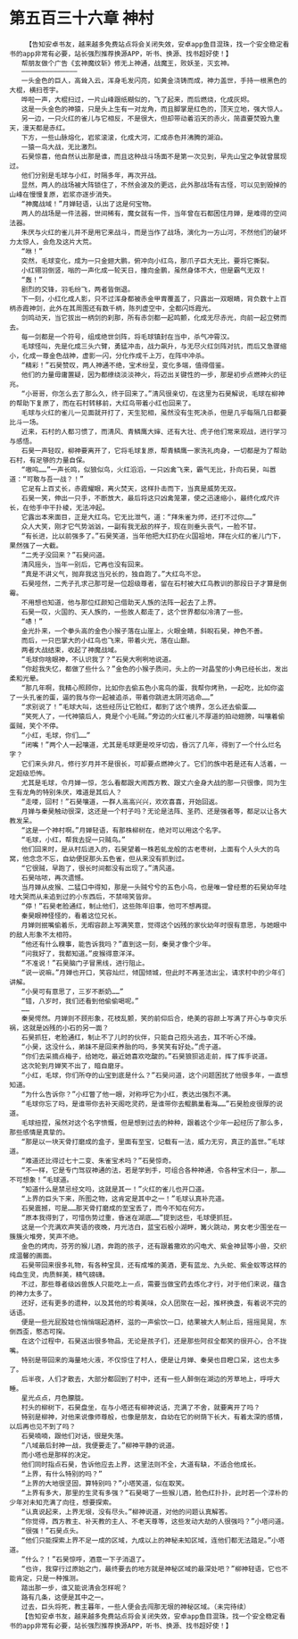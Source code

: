 # 第五百三十六章 神村
        【告知安卓书友，越来越多免费站点将会关闭失效，安卓app鱼目混珠，找一个安全稳定看书的app非常有必要，站长强烈推荐换源APP，听书、换源、找书超好使！】
       帮朋友做个广告《玄神魔纹斩》修无上神通，战魔王，败妖圣，灭玄神。
       ——————————————
       一头金色的巨人，高耸入云，浑身毛发闪亮，如黄金浇铸而成，神力盖世，手持一根黑色的大棍，横扫苍宇。
       哗啦一声，大棍扫过，一片山峰跟纸糊似的，飞了起来，而后燃烧，化成灰烬。
       这是一头金色的神猿，只是头上生有一对龙角，而且脚掌是红色的，顶天立地，强大惊人。
       另一边，一只火红的雀儿与它相反，不是很大，但却带动着滔天的赤火，简直要焚毁九重天，漫天都是赤红。
       下方，一些山脉熔化，岩浆滚滚，化成大河，汇成赤色并沸腾的湖泊。
       一猿一鸟大战，无比激烈。
       石昊惊喜，他自然认出那是谁，而且这种战斗场面不是第一次见到，早先山宝之争就曾展现过。
       他们分别是毛球与小红，时隔多年，再次开战。
       显然，两人的战场被大阵锁住了，不然会波及的更远，此外那战场有古怪，可以见到毁掉的山峰在慢慢复原，岩浆亦逐步消失。
       “神魔战域！”月婵轻语，认出了这是何宝物。
       两人的战场是一件法器，世间稀有，魔女就有一件，当年曾在石都困住月婵，是难得的空间法器。
       朱厌与火红的雀儿并不是用它来战斗，而是当作了战场，演化为一方山河，不然他们的破坏力太惊人，会危及这片大荒。
       “咻！”
       突然，毛球变化，成为一只金翅大鹏，俯冲向小红鸟，那爪子巨大无比，要将它撕裂。
       小红翎羽倒竖，嗡的一声化成一轮天日，撞向金鹏，虽然身体不大，但是霸气无双！
       “轰！”
       剧烈的交锋，羽毛纷飞，两者皆倒退。
       下一刻，小红化成人影，只不过浑身都被赤金甲胄覆盖了，只露出一双眼睛，背负数十上百柄赤霞神剑，此外在其周围还有数千柄，陈列虚空中，全都闪烁霞光。
       剑鸣动天，当它拔出一柄剑的刹那，所有赤剑都一起鸣颤，化成无尽赤光，向前一起立劈而去。
       每一剑都是一个符号，组成绝世剑阵，将毛球镇封在当中，杀气冲霄汉。
       毛球怪叫，先是化成三头六臂，勇猛冲击，战力飙升，与无尽火红剑阵对抗，而后又急骤缩小，化成一尊金色战神，虚影一闪，分化作成千上万，在阵中冲杀。
       “精彩！”石昊赞叹，两人神通不绝，宝术纷呈，变化多端，值得借鉴。
       他们的力量毋庸置疑，因为都缭绕淡淡神火，将迈出关键性的一步，那是初步点燃神火的征兆。
       “小哥哥，你怎么去了那么久，终于回来了。”清风很亲切，在这里为石昊解说，毛球在柳神的帮助下复原了，而在石村转移前，大红鸟带着小红也回来了。
       毛球与火红的雀儿一见面就开打了，天生犯相，虽然没有生死决杀，但是几乎每隔几日都要比斗一场。
       近来，石村的人都习惯了，而清风、青鳞鹰大婶、还有大壮、虎子他们常来观战，进行学习与感悟。
       石昊一声轻叹，柳神要离开了，它将毛球复原，帮青鳞鹰一家洗礼肉身，一切都是为了帮助石村，有足够的力量自保。
       “嗷呜……”一声长鸣，似狼似鸟，火红滔滔，一只凶禽飞来，霸气无比，扑向石昊，叫嚣道：“可敢与吾一战？！”
       它足有上百丈长，赤霞耀眼，离火焚天，这样扑击而下，当真是威势无双。
       石昊一笑，伸出一只手，不断放大，最后将这只凶禽笼罩，使之迅速缩小，最终化成尺许长，在他手中干扑棱，无法冲起。
       它露出本来面目，正是大红鸟。它无比泄气，道：“拜朱雀为师，还打不过你……”
       众人大笑，刚才它气势汹汹，一副有我无敌的样子，现在则垂头丧气，一脸不甘。
       “有长进，比以前强多了。”石昊笑道，当年他把大红扔在火国祖地，拜在火红的雀儿门下，果然强了一大截。
       “二秃子没回来？”石昊问道。
       清风摇头，当年一别后，它再也没有回来。
       “真是不讲义气，抛弃我这当兄长的，独自跑了。”大红鸟不忿。
       石昊哑然，二秃子孔求己那可是一位超级尊者，留在石村被大红鸟教训的那段日子才算是倒霉。
       不用想也知道，他与那位红颜知己借助天人族的法阵一起去了上界。
       石昊一叹，火国的、天人族的，一些故人都走了，这个世界都似冷清了一些。
       “哧！”
       金光扑来，一个拳头高的金色小猴子落在山崖上，火眼金睛，斜睨石昊，神色不善。
       而后，一只巴掌大的小红鸟也飞来，带着火光，落在山巅。
       两者大战结束，收起了神魔战域。
       “毛球你啥眼神，不认识我了？”石昊大咧咧地说道。
       “你趁我失忆，都做了些什么？”金色的小猴子质问，头上的一对晶莹的小角已经长出，发出柔和光晕。
       “那几年啊，我精心照顾你，比如你去偷五色小鸾鸟的蛋，我帮你烤熟，一起吃，比如你盗了一头孔雀的蛋，逼的我与你一起被追杀，带着你跳进太阴河逃命……”
       “求别说了！”毛球大叫，这些经历让它脸红，都到了这个境界，怎么还去偷蛋……
       “笑死人了，一代神猿后人，竟是个小毛贼。”旁边的火红雀儿不厚道的拍动翅膀，叫嚷着偷蛋贼，笑个不停。
       “小红，毛球，你们……”
       “闭嘴！”两个人一起嚷道，尤其是毛球更是咬牙切齿，昏沉了几年，得到了一个什么烂名字？
       它们来头非凡，修行岁月并不是很长，可却要点燃神火了。它们的族中若是还有人活着，一定超级恐怖。
       尤其是毛球，令月婵一惊，怎么看都跟大闹西方教、跟丈六金身大战的那一只很像，同为生生有龙角的特别朱厌，难道是其后人？
       “走喽，回村！”石昊嚷道，一群人高高兴兴，欢欢喜喜，开始回返。
       月婵与秦昊触动很深，这还是一个村子吗？无论是法阵、圣药、还是强者等，都足以让各大教发呆。
       “这是一个神村啊。”月婵轻语，有那株柳树在，绝对可以用这个名字。
       “毛球，小红，帮我去捉一只贼鸟。”
       他们回来时，是从村后进入的，石昊望着一株若虬龙般的古老枣树，上面有个人头大的鸟窝，他念念不忘，自幼便捉那头五色雀，但从来没有抓到过。
       “它很贼，早跑了，很长时间都没有出现了。”清风道。
       石昊咕哝，再次遗憾。
       当月婵从皮猴、二猛口中得知，那是一头贼兮兮的五色小鸟，也是唯一曾经惹的石昊幼年哇哇大哭而从未追到过的小东西后，不禁啼笑皆非。
       “停！”石昊老脸通红，制止他们，这些陈年旧事，他可不想再提。
       秦昊眼神怪怪的，看着这位兄长。
       月婵则抿嘴偷着乐，无暇容颜上写满笑意，觉得这个凶残的家伙幼年时很有意思，与她眼中的敌人形象不太相符。
       “他还有什么糗事，能告诉我吗？”直到这一刻，秦昊才像个少年。
       “问我好了，我都知道。”皮猴得意洋洋。
       “不准说！”石昊脑门子冒黑线，进行阻止。
       “说一说嘛。”月婵也开口，笑容灿烂，倾国倾城，但此时不再圣洁出尘，请求村中的少年们讲解。
       “小昊可有意思了，三岁不断奶……”
       “错，八岁时，我们还看到他偷偷喝呢。”
       ……
       秦昊愕然。月婵则不顾形象，花枝乱颤，笑的前仰后合，绝美的容颜上写满了开心与幸灾乐祸，这就是凶残的小石的另一面？
       石昊抓狂，老脸通红，制止不了儿时的伙伴，只能自己抱头逃去，耳不听心不燥。
       “小昊，这没什么，弟妹不是回来养胎的吗，多笑笑有好处。”虎子道。
       “你们去采摘点梅子，给她吃，最近她喜欢吃酸的。”石昊狼狈逃走前，挥了挥手说道。
       这次轮到月婵笑不出了，暗自磨牙。
       “小红，毛球，你们所夺的山宝到底是什么？”石昊问道，这个问题困扰了他很多年，一直想知道。
       “为什么告诉你？”小红瞥了他一眼，对称呼它为小红，表达出强烈不满。
       “毛球你忘了吗，是谁带你去补天阁吃灵药，是谁带你去鲲鹏巢看海……”石昊脸皮很厚的说道。
       毛球扭捏，虽然对这个名字愤慨，但是想到过去的种种，跟着这个少年一起经历了那么多，那些感情是真挚的。
       “那是以一块天骨打磨成的盒子，里面有至宝，记载有一法，威力无穷，真正的盖世。”毛球道。
       “难道还比得过七十二变、朱雀宝术吗？”石昊惊奇。
       “不一样，它是专门驾驭神通的法，若是学到手，可组合各种神通，令各种宝术归一，那……不可想象！”毛球道。
       “知道什么是禁忌经文吗，这就是其一！”火红的雀儿也开口道。
       “上界的巨头下来，所图之物，这肯定是其中之一！”毛球认真补充道。
       石昊震撼，可是……那天骨打磨成的至宝丢了，而今不知在何方。
       “原本我得到了，可惜伤势过重，昏迷在湖底……”提到这些，毛球便抓狂。
       这是一个充满欢声笑语的夜晚，月光洁白，蓝宝石般小湖畔，篝火跳动，男女老少围坐在一簇簇火堆旁，笑声不绝。
       金色的烤肉，芬芳的猴儿酒，奔跑的孩子，还有跟着撒欢的闪电犬、紫金神鼠等小兽，交织成温馨的画面。
       石昊带回来很多礼物，有各种宝具，还有成堆的美酒，更有蓝龙、九头蛇、紫金蚁等这样的纯血生灵，肉质鲜美，精气磅礴。
       不过，那些尊者级凶兽族人只能吃上一点，需要当做宝药去炼化才行，对于他们来说，蕴含的神力太多了。
       还好，还有更多的遗种，以及其他的珍肴美味，众人团聚在一起，推杯换盏，有着说不完的话语。
       便是一些光屁股娃也悄悄端起酒杯，滋的一声偷饮一口，结果被大人制止后，摇摇晃晃，东倒西歪，憨态可掬。
       在这个过程中，石昊送出很多物品，无论是孩子们，还是那些阿叔全都笑的很开心，合不拢嘴。
       特别是带回来的海量地火液，不仅惊住了村人，便是让月婵、秦昊也目瞪口呆，这也太多了。
       后半夜，人们才散去，大部分都回到了村中，还有一些人醉倒在湖边的芳草地上，呼呼大睡。
       星光点点，月色朦胧。
       村头的柳树下，石昊盘坐，在与小塔还有柳神说话，充满了不舍，就要离开了吗？
       特别是柳神，对他来说像师尊般，也像是朋友，自幼在它的树荫下长大，有着太深的感情，以后再也见不到了吗？
       石昊喃喃，跟他们对话，很是失落。
       “八域最后封神一战，我便要走了。”柳神平静的说道。
       而小塔也是那样的决定。
       他们同时指点石昊，告诉他应去上界，这里法则不全，大道有缺，不适合他成长。
       “上界，有什么特别的吗？”
       “上界的大地很坚固，算特别吗？”小塔笑道，似在取笑。
       “上界有多大，那里的生灵有多强？”石昊喝了一些猴儿酒，脸色红扑扑，此时若一个淳朴的少年对未知充满了向往，想要探索。
       “认真说起来，上界无垠，没有尽头。”柳神说道，对他的问题认真解答。
       “你觉得，西方教主、补天教的主人、不老天尊等，这些发动大劫的人很强吗？”小塔问道。
       “很强！”石昊点头。
       “他们只能探索上界不足一成的区域，九成以上的神秘未知区域，连他们都无法踏足。”小塔道。
       “什么？！”石昊惊呼，酒意一下子消退了。
       “也许，我穿行过原始之门，最终要去的地方就是神秘区域的最深处吧？”柳神轻语，它也不能肯定，只是一种推测。
       踏出那一步，谁又能说清会怎样呢？
       路有几条，这便是其中之一。
       过去，巨头将死，教主暮年，一些人便会去闯那无垠的神秘区域。（未完待续）
       【告知安卓书友，越来越多免费站点将会关闭失效，安卓app鱼目混珠，找一个安全稳定看书的app非常有必要，站长强烈推荐换源APP，听书、换源、找书超好使！】